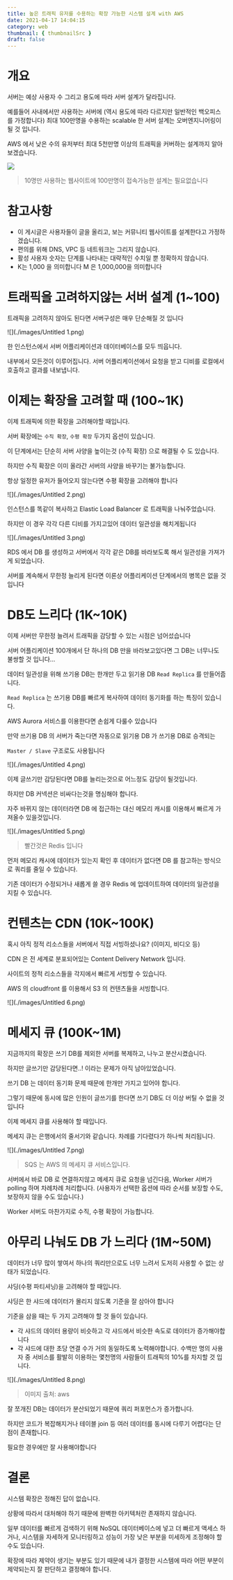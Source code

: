 ```yaml
---
title: 높은 트래픽 유저를 수용하는 확장 가능한 시스템 설계 with AWS
date: 2021-04-17 14:04:15
category: web
thumbnail: { thumbnailSrc }
draft: false
---
```


# 개요

서버는 예상 사용자 수 그리고 용도에 따라 서버 설계가 달라집니다.

예를들어 사내에서만 사용하는 서버에 (역시 용도에 따라 다르지만 일반적인 백오피스를 가정합니다) 최대 100만명을 수용하는 scalable 한 서버 설계는 오버엔지니어링이 될 것 입니다.

AWS 에서 낮은 수의 유저부터 최대 5천만명 이상의 트래픽을 커버하는 설계까지 알아보겠습니다.

![](./images/1-0.png)

> 10명만 사용하는 웹사이트에 100만명이 접속가능한 설계는 필요없습니다

# 참고사항

- 이 게시글은 사용자들이 글을 올리고, 보는 커뮤니티 웹사이트를 설계한다고 가정하겠습니다.
- 편의를 위해 DNS, VPC 등 네트워크는 그리지 않습니다.
- 활성 사용자 숫자는 단계를 나타내는 대략적인 수치일 뿐 정확하지 않습니다.
- K는 1,000 을 의미합니다 M 은 1,000,000을 의미합니다

# 트래픽을 고려하지않는 서버 설계 (1~100)

트래픽을 고려하지 않아도 된다면 서버구성은 매우 단순해질 것 입니다

![](./images/Untitled 1.png)

한 인스턴스에서 서버 어플리케이션과 데이터베이스를 모두 띄웁니다.

내부에서 모든것이 이루어집니다. 서버 어플리케이션에서 요청을 받고 디비를 로컬에서 호출하고 결과를 내보냅니다.

# 이제는 확장을 고려할 때 (100~1K)

이제 트래픽에 의한 확장을 고려해야할 때입니다.

서버 확장에는 `수직 확장`, `수평 확장` 두가지 옵션이 있습니다.

이 단계에서는 단순히 서버 사양을 높이는것 (수직 확장) 으로 해결될 수 도 있습니다.

하지만 수직 확장은 이미 올라간 서버의 사양을 바꾸기는 불가능합니다.

항상 일정한 유저가 들어오지 않는다면 수평 확장을 고려해야 합니다

![](./images/Untitled 2.png)

인스턴스를 똑같이 복사하고 Elastic Load Balancer 로 트래픽을 나눠주었습니다.

하지만 이 경우 각각 다른 디비를 가지고있어 데이터 일관성을 해치게됩니다

![](./images/Untitled 3.png)

RDS 에서 DB 를 생성하고 서버에서 각각 같은 DB를 바라보도록 해서 일관성을 가져가게 되었습니다.

서버를 계속해서 무한정 늘리게 된다면 이론상 어플리케이션 단계에서의 병목은 없을 것 입니다

# DB도 느리다 (1K~10K)

이제 서버만 무한정 늘려서 트래픽을 감당할 수 있는 시점은 넘어섰습니다

서버 어플리케이션 100개에서 단 하나의 DB 만을 바라보고있다면 그 DB는 너무나도 불쌍할 것 입니다...

데이터 일관성을 위해 쓰기용 DB는 한개만 두고 읽기용 DB `Read Replica` 를 만들어줍니다.

`Read Replica` 는 쓰기용 DB를 빠르게 복사하여 데이터 동기화를 하는 특징이 있습니다.

AWS Aurora 서비스를 이용한다면 손쉽게 다룰수 있습니다

만약 쓰기용 DB 의 서버가 죽는다면 자동으로 읽기용 DB 가 쓰기용 DB로 승격되는

`Master / Slave` 구조로도 사용됩니다

![](./images/Untitled 4.png)

이제 글쓰기만 감당된다면 DB를 늘리는것으로 어느정도 감당이 될것입니다.

하지만 DB 커넥션은 비싸다는것을 명심해야 합니다.

자주 바뀌지 않는 데이터라면 DB 에 접근하는 대신 메모리 캐시를 이용해서 빠르게 가져올수 있을것입니다.

![](./images/Untitled 5.png)

> 빨간것은 Redis 입니다

먼저 메모리 캐시에 데이터가 있는지 확인 후 데이터가 없다면 DB 를 참고하는 방식으로 쿼리를 줄일 수 있습니다.

기존 데이터가 수정되거나 새롭게 쓸 경우 Redis 에 업데이트하여 데이터의 일관성을 지킬 수 있습니다.

# 컨텐츠는 CDN (10K~100K)

혹시 아직 정적 리소스들을 서버에서 직접 서빙하셨나요? (이미지, 비디오 등)

CDN 은 전 세계로 분포되어있는 Content Delivery Network 입니다.

사이트의 정적 리소스들을 각지에서 빠르게 서빙할 수 있습니다.

AWS 의 cloudfront 를 이용해서 S3 의 컨텐츠들을 서빙합니다.

![](./images/Untitled 6.png)

# 메세지 큐 (100K~1M)

지금까지의 확장은 쓰기 DB를 제외한 서버를 복제하고, 나누고 분산시켰습니다.

하지만 글쓰기만 감당된다면..! 이라는 문제가 아직 남아있었습니다.

쓰기 DB 는 데이터 동기화 문제 때문에 한개만 가지고 있어야 합니다.

그렇기 때문에 동시에 많은 인원이 글쓰기를 한다면 쓰기 DB도 더 이상 버틸 수 없을 것 입니다

이제 메세지 큐를 사용해야 할 때입니다.

메세지 큐는 은행에서의 줄서기와 같습니다. 차례를 기다렸다가 하나씩 처리됩니다.

![](./images/Untitled 7.png)

> SQS 는 AWS 의 메세지 큐 서비스입니다.

서버에서 바로 DB 로 연결하지않고 메세지 큐로 요청을 넘긴다음, Worker 서버가 polling 하며 차례차례 처리합니다. (사용자가 선택한 옵션에 따라 순서를 보장할 수도, 보장하지 않을 수도 있습니다.)

Worker 서버도 마찬가지로 수직, 수평 확장이 가능합니다.

# 아무리 나눠도 DB 가 느리다 (1M~50M)

데이터가 너무 많이 쌓여서 하나의 쿼리만으로도 너무 느려서 도저히 사용할 수 없는 상태가 되었습니다.

샤딩(수평 파티셔닝)을 고려해야 할 때입니다.

샤딩은 한 샤드에 데이터가 몰리지 않도록 기준을 잘 삼아야 합니다

기준을 삼을 때는 두 가지 고려해야 할 것 들이 있습니다.

- 각 샤드의 데이터 용량이 비슷하고 각 샤드에서 비슷한 속도로 데이터가 증가해야합니다
- 각 샤드에 대한 초당 연결 수가 거의 동일하도록 노력해야합니다. 수백만 명의 사용자 중 서비스를 활발히 이용하는 몇천명의 사람들이 트래픽의 10%를 차지할 것 입니다.

![](./images/Untitled 8.png)

> 이미지 출처: aws

잘 쪼개진 DB는 데이터가 분산되었기 때문에 쿼리 퍼포먼스가 증가합니다.

하지만 코드가 복잡해지거나 테이블 join 등 여러 데이터를 동시에 다루기 어렵다는 단점이 존재합니다.

필요한 경우에만 잘 사용해야합니다

# 결론

시스템 확장은 정해진 답이 없습니다.

상황에 따라서 대처해야 하기 때문에 완벽한 아키텍처란 존재하지 않습니다.

일부 데이터를 빠르게 검색하기 위해 NoSQL 데이터베이스에 넣고 더 빠르게 액세스 하거나, 시스템을 자세하게 모니터링하고 성능이 가장 낮은 부분을 미세하게 조정해야 할 수도 있습니다.

확장에 따라 제약이 생기는 부분도 있기 때문에 내가 결정한 시스템에 따라 어떤 부분이 제약되는지 잘 판단하고 결정해야 합니다.

